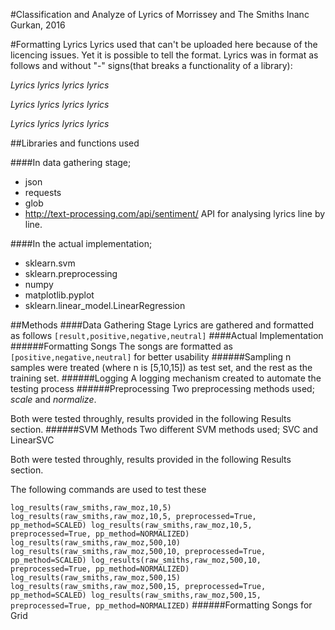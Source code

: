 #Classification and Analyze of Lyrics of Morrissey and The Smiths
Inanc Gurkan, 2016

#Formatting Lyrics
Lyrics used that can't be uploaded here because of the licencing issues. Yet it is possible to tell the format. Lyrics was in format as follows and without "-" signs(that breaks a functionality of a library):

*Lyrics lyrics lyrics lyrics*

*Lyrics lyrics lyrics lyrics*

*Lyrics lyrics lyrics lyrics*

##Libraries and functions used

####In data gathering stage;
* json
* requests
* glob
* http://text-processing.com/api/sentiment/ API for analysing lyrics line by line.

####In the actual implementation;
* sklearn.svm
* sklearn.preprocessing
* numpy
* matplotlib.pyplot
* sklearn.linear_model.LinearRegression

##Methods
####Data Gathering Stage
Lyrics are gathered and formatted as follows
`[result,positive,negative,neutral]`
####Actual Implementation
######Formatting Songs
The songs are formatted as `[positive,negative,neutral]` for better usability
######Sampling
n samples were treated (where n is [5,10,15]) as test set, and the rest as the training set.
######Logging
A logging mechanism created to automate the testing process
######Preprocessing
Two preprocessing methods used; *scale* and *normalize*.

Both were tested throughly, results provided in the following Results section.
######SVM Methods
Two different SVM methods used; SVC and LinearSVC

Both were tested throughly, results provided in the following Results section.

The following commands are used to test these

`
log_results(raw_smiths,raw_moz,10,5)
log_results(raw_smiths,raw_moz,10,5, preprocessed=True, pp_method=SCALED)
log_results(raw_smiths,raw_moz,10,5, preprocessed=True, pp_method=NORMALIZED)
log_results(raw_smiths,raw_moz,500,10)
log_results(raw_smiths,raw_moz,500,10, preprocessed=True, pp_method=SCALED)
log_results(raw_smiths,raw_moz,500,10, preprocessed=True, pp_method=NORMALIZED)
log_results(raw_smiths,raw_moz,500,15)
log_results(raw_smiths,raw_moz,500,15, preprocessed=True, pp_method=SCALED)
log_results(raw_smiths,raw_moz,500,15, preprocessed=True, pp_method=NORMALIZED)
`
######Formatting Songs for Grid 